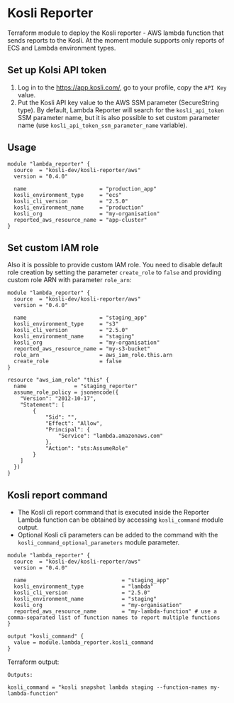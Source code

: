 # Kosli Reporter
Terraform module to deploy the Kosli reporter - AWS lambda function that sends reports to the Kosli. At the moment module supports only reports of ECS and Lambda environment types.

## Set up Kolsi API token
1. Log in to the https://app.kosli.com/, go to your profile, copy the `API Key` value.
2. Put the Kosli API key value to the AWS SSM parameter (SecureString type). By default, Lambda Reporter will search for the `kosli_api_token` SSM parameter name, but it is also possible to set custom parameter name (use `kosli_api_token_ssm_parameter_name` variable).

## Usage
```
module "lambda_reporter" {
  source  = "kosli-dev/kosli-reporter/aws"
  version = "0.4.0"

  name                       = "production_app"
  kosli_environment_type     = "ecs"
  kosli_cli_version          = "2.5.0"
  kosli_environment_name     = "production"
  kosli_org                  = "my-organisation"
  reported_aws_resource_name = "app-cluster"
}
```

## Set custom IAM role
Also it is possible to provide custom IAM role. You need to disable default role creation by setting the parameter `create_role` to `false` and providing custom role ARN with parameter `role_arn`:

```
module "lambda_reporter" {
  source  = "kosli-dev/kosli-reporter/aws"
  version = "0.4.0"

  name                       = "staging_app"
  kosli_environment_type     = "s3"
  kosli_cli_version          = "2.5.0"
  kosli_environment_name     = "staging"
  kosli_org                  = "my-organisation"
  reported_aws_resource_name = "my-s3-bucket"
  role_arn                   = aws_iam_role.this.arn
  create_role                = false
}

resource "aws_iam_role" "this" {
  name               = "staging_reporter"
  assume_role_policy = jsonencode({
    "Version": "2012-10-17",
    "Statement": [
        {
            "Sid": "",
            "Effect": "Allow",
            "Principal": {
                "Service": "lambda.amazonaws.com"
            },
            "Action": "sts:AssumeRole"
        }
    ]
  })
}
```

## Kosli report command
- The Kosli cli report command that is executed inside the Reporter Lambda function can be obtained by accessing `kosli_command` module output. 
- Optional Kosli cli parameters can be added to the command with the `kosli_command_optional_parameters` module parameter.

```
module "lambda_reporter" {
  source  = "kosli-dev/kosli-reporter/aws"
  version = "0.4.0"

  name                              = "staging_app"
  kosli_environment_type            = "lambda"
  kosli_cli_version                 = "2.5.0"
  kosli_environment_name            = "staging"
  kosli_org                         = "my-organisation"
  reported_aws_resource_name        = "my-lambda-function" # use a comma-separated list of function names to report multiple functions
}

output "kosli_command" {
  value = module.lambda_reporter.kosli_command
}
```

Terraform output:
```
Outputs:

kosli_command = "kosli snapshot lambda staging --function-names my-lambda-function"
```